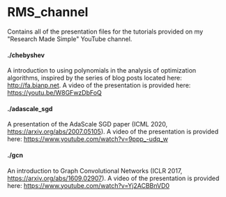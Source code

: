 # RMS_channel
Contains all of the presentation files for the tutorials provided on my "Research Made Simple" YouTube channel.

#### ./chebyshev
A introduction to using polynomials in the analysis of optimization algorithms, inspired by the series of blog
posts located here: http://fa.bianp.net. A video of the presentation is provided
here: https://youtu.be/W8GFwzDbFoQ 

#### ./adascale_sgd
A presentation of the AdaScale SGD paper (ICML 2020, https://arxiv.org/abs/2007.05105). A video of the presentation
is provided here: https://www.youtube.com/watch?v=9ppp_-udq_w

#### ./gcn
An introduction to Graph Convolutional Networks (ICLR 2017, https://arxiv.org/abs/1609.02907). A video of the presentation
is provided here: https://www.youtube.com/watch?v=Yj2ACBBnVD0
